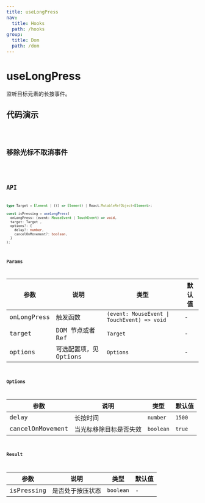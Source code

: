 ```yaml
---
title: useLongPress
nav:
  title: Hooks
  path: /hooks
group:
  title: Dom
  path: /dom
---
```


# useLongPress

<Tag lang="zh-CN" tags="ssr"></Tag>

监听目标元素的长按事件。

## 代码演示

<code src="./demo/demo1.tsx"/>

## 移除光标不取消事件

<code src="./demo/demo2.tsx"/>

## API

```typescript
type Target = Element | (() => Element) | React.MutableRefObject<Element>;

const isPressing = useLongPress(
  onLongPress: (event: MouseEvent | TouchEvent) => void,
  target: Target ,
  options?: {
    delay?: number,
    cancelOnMovement?: boolean,
  }
);
```

### Params

| 参数    | 说明                                         | 类型                   | 默认值 |
|---------|----------------------------------------------|------------------------|--------|
| onLongPress | 触发函数  | `(event: MouseEvent \| TouchEvent) => void` | -      |
| target | DOM 节点或者 Ref  | `Target`  | - |
| options | 可选配置项，见 Options  | `Options` | - |

### Options
| 参数    | 说明                                         | 类型                   | 默认值 |
|---------|----------------------------------------------|------------------------|--------|
| delay | 长按时间 | `number` | `1500`
| cancelOnMovement | 当光标移除目标是否失效 | `boolean` | `true`


### Result
| 参数    | 说明                                         | 类型                   | 默认值 |
|---------|----------------------------------------------|------------------------|--------|
| isPressing |  是否处于按压状态 | `boolean` | -      |

